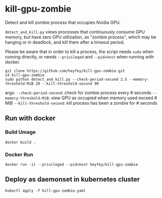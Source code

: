 # kill-gpu-zombie

Detect and kill zombie process that occupies Nvidia GPU.

`detect_and_kill.py` views processes that continuously consume GPU memory, but have zero GPU utilization, as "zombie process", which may be hanging or in deadlock, and kill them after a timeout period.

Please be aware that in order to kill a process, the script needs `sudo` when running directly, or needs `--privileged` and `--pid=host` when running with docker. 

```
git clone https://github.com/heyfey/kill-gpu-zombie.git
cd kill-gpu-zombie
sudo python detect_and_kill.py --check-period-second 2.5 --memory-threshold-MiB 20 --kill-threshold-second 90
```
args:
`--check-period-second`: check for zombie process every # seconds
`--memory-threshold-MiB`: view GPU as occupied when memory used exceed # MiB
`--kill-threshold-second`: kill process has been a zombie for # seconds


## Run with docker

### Build Umage

```
docker build .
```

### Docker Run

```
docker run -it --privileged --pid=host heyfey/kill-gpu-zombie
```

## Deploy as daemonset in kubernetes cluster

```
kubectl apply -f kill-gpu-zombie.yaml
```
